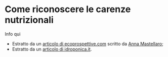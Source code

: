 # Come riconoscere le carenze nutrizionali

Info qui

* Estratto da un [articolo di ecoprospettive.com](https://ecoprospettive.com/concimazione-come-riconoscere-le-carenze-nutrizionali-nelle-piante/) scritto da [Anna Mastellaro](https://ecoprospettive.com/author/anna-mastellaro/);
* Estratto da un [articolo di idroponica.it](https://www.idroponica.it/carenze-nutrizionali-piante-indoor-outdoor_28-175.html).

